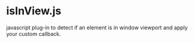 # isInView.js
javascript plug-in to detect if an element is in window viewport and apply your custom callback.

